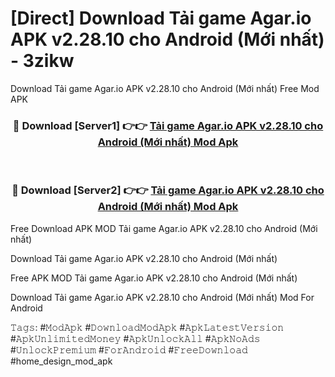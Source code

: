 # [Direct] Download Tải game Agar.io APK v2.28.10 cho Android (Mới nhất) - 3zikw
Download Tải game Agar.io APK v2.28.10 cho Android (Mới nhất) Free Mod APK

<div align="center">
<h3>🔴 Download [Server1] 👉👉 <a href="https://apk-comot.site?title=Tải_game_Agar.io_APK_v2.28.10_cho_Android_(Mới_nhất)">Tải game Agar.io APK v2.28.10 cho Android (Mới nhất) Mod Apk</a></h3><br>

<h3>🔴 Download [Server2] 👉👉 <a href="https://apk-comot.site?title=Tải_game_Agar.io_APK_v2.28.10_cho_Android_(Mới_nhất)">Tải game Agar.io APK v2.28.10 cho Android (Mới nhất) Mod Apk</a></h3>
</div>


Free Download APK MOD Tải game Agar.io APK v2.28.10 cho Android (Mới nhất)

Download Tải game Agar.io APK v2.28.10 cho Android (Mới nhất) 

Free APK MOD Tải game Agar.io APK v2.28.10 cho Android (Mới nhất) 

Download Tải game Agar.io APK v2.28.10 cho Android (Mới nhất) Mod For Android

𝚃𝚊𝚐𝚜: #𝙼𝚘𝚍𝙰𝚙𝚔 #𝙳𝚘𝚠𝚗𝚕𝚘𝚊𝚍𝙼𝚘𝚍𝙰𝚙𝚔 #𝙰𝚙𝚔𝙻𝚊𝚝𝚎𝚜𝚝𝚅𝚎𝚛𝚜𝚒𝚘𝚗 #𝙰𝚙𝚔𝚄𝚗𝚕𝚒𝚖𝚒𝚝𝚎𝚍𝙼𝚘𝚗𝚎𝚢 #𝙰𝚙𝚔𝚄𝚗𝚕𝚘𝚌𝚔𝙰𝚕𝚕 #𝙰𝚙𝚔𝙽𝚘𝙰𝚍𝚜 #𝚄𝚗𝚕𝚘𝚌𝚔𝙿𝚛𝚎𝚖𝚒𝚞𝚖 #𝙵𝚘𝚛𝙰𝚗𝚍𝚛𝚘𝚒𝚍 #𝙵𝚛𝚎𝚎𝙳𝚘𝚠𝚗𝚕𝚘𝚊𝚍 #home_design_mod_apk